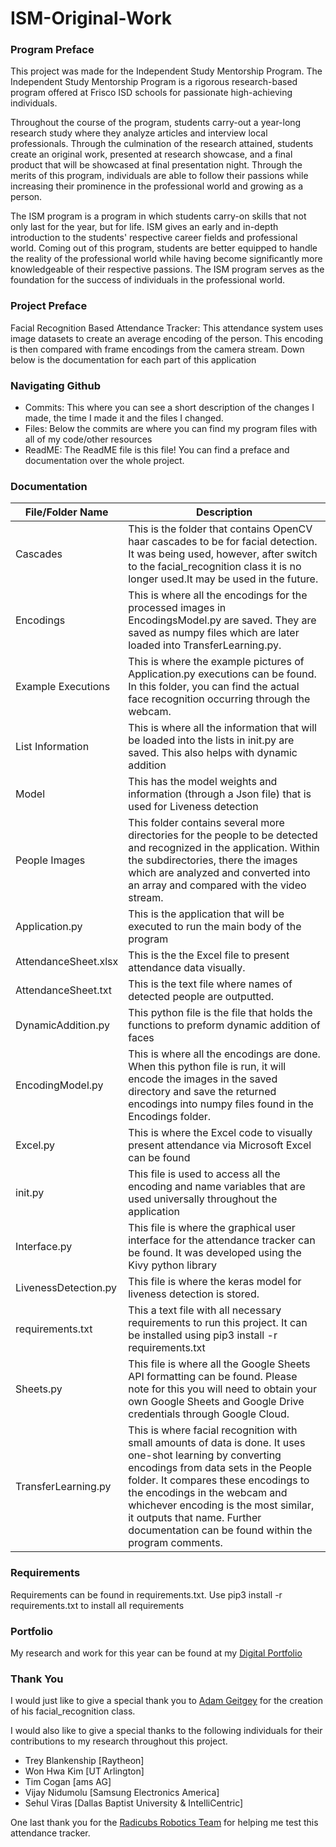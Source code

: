 # ISM-Original-Work
### Program Preface
 This project was made for the Independent Study 
 Mentorship Program. The Independent Study Mentorship 
 Program is a rigorous research-based program offered 
 at Frisco ISD schools for passionate high-achieving 
 individuals.

Throughout the course of the program, students 
carry-out a year-long research study where they 
analyze articles and interview local professionals. 
Through the culmination of the research attained, 
students create an original work, presented at 
research showcase, and a final product that will be 
showcased at final presentation night. Through the 
merits of this program, individuals are able to follow 
their passions while increasing their prominence in the 
professional world and growing as a person.

The ISM program is a program in which students carry-on skills that not only last for the year, but for life. ISM gives an early and in-depth introduction to the students' respective career fields and professional world. Coming out of this program, students are better equipped to handle the reality of the professional world while having become significantly more knowledgeable of their respective passions. The ISM program serves as the foundation for the success of individuals in the professional world.
### Project Preface 
 Facial Recognition Based Attendance Tracker: This 
 attendance system uses image datasets to create an
 average encoding of the person. This encoding is 
 then compared with frame encodings from the camera 
 stream. Down below is the documentation for each 
 part of this application
 
### Navigating Github
* Commits: This where you can see a short description of the changes I made, the time I made it and the files I changed.
* Files: Below the commits are where you can find my program files with all of my code/other resources
* ReadME: The ReadME file is this file! You can find a preface and documentation over the whole project.

### Documentation
| File/Folder Name  | Description |
| ------------- | ------------- |
| Cascades  | This is the folder that contains OpenCV haar cascades to be for facial detection. It was being used, however, after switch to the facial_recognition class it is no longer used.It may be used in the future.  |
| Encodings  | This is where all the encodings for the processed images in EncodingsModel.py are saved. They are saved as numpy files which are later loaded into TransferLearning.py.  |
| Example Executions  | This is where the example pictures of Application.py executions can be found. In this folder, you can find the actual face recognition occurring through the webcam.|
| List Information  | This is where all the information that will be loaded into the lists in init.py are saved. This also helps with dynamic addition  |
| Model | This has the model weights and information (through a Json file) that is used for Liveness detection |
| People Images  | This folder contains several more directories for the people to be detected and recognized in the application. Within the subdirectories, there the images which are analyzed and converted into an array and compared with the video stream.  |
| Application.py  | This is the application that will be executed to run the main body of the program |
| AttendanceSheet.xlsx  | This is the the Excel file to present attendance data visually. |
| AttendanceSheet.txt  | This is the text file where names of detected people are outputted. |
| DynamicAddition.py  | This python file is the file that holds the functions to preform dynamic addition of faces |
| EncodingModel.py  | This is where all the encodings are done. When this python file is run, it will encode the images in the saved directory and save the returned encodings into numpy files found in the Encodings folder.  |
| Excel.py  | This is where the Excel code to visually present attendance via Microsoft Excel can be found |
| init.py  | This file is used to access all the encoding and name variables that are used universally throughout the application |
| Interface.py  | This file is where the graphical user interface for the attendance tracker can be found. It was developed using the Kivy python library |
| LivenessDetection.py  | This file is where the keras model for liveness detection is stored. |
| requirements.txt  | This a text file with all necessary requirements to run this project. It can be installed using pip3 install -r requirements.txt |
| Sheets.py  | This file is where all the Google Sheets API formatting can be found. Please note for this you will need to obtain your own Google Sheets and Google Drive credentials through Google Cloud. |
| TransferLearning.py  | This is where facial recognition with small amounts of data is done. It uses one-shot learning by converting encodings from data sets in the People folder. It compares these encodings to the encodings in the webcam and whichever encoding is the most similar, it outputs that name. Further documentation can be found within the program comments. |

### Requirements
Requirements can be found in requirements.txt. Use pip3 install -r requirements.txt to install all requirements 

### Portfolio
My research and work for this year can be found at my
[Digital Portfolio](https://samratsahoo.weebly.com)

### Thank You
I would just like to give a  special thank you to [Adam Geitgey](https://github.com/ageitgey) for 
the creation of his facial_recognition class. 

I would also like to give a special thanks to the following individuals for their contributions
to my research throughout this project.
* Trey Blankenship [Raytheon]
* Won Hwa Kim [UT Arlington]
* Tim Cogan [ams AG]
* Vijay Nidumolu [Samsung Electronics America]
* Sehul Viras [Dallas Baptist University & IntelliCentric]

One last thank you for the [Radicubs Robotics Team](https://radicubs.wixsite.com/robotics) for 
helping me test this attendance tracker. 
